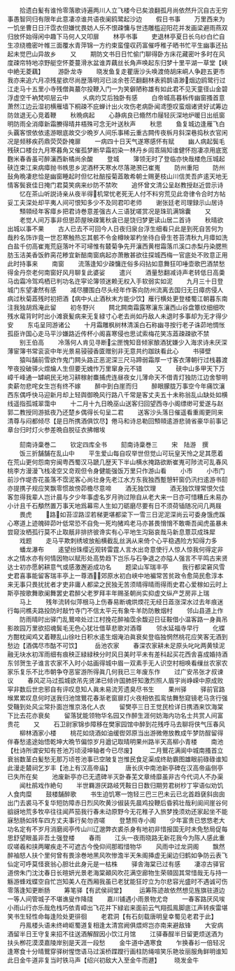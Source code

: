 <!-- { "loadSidebar": true } -->
　　拾遗白髪有谁怜零落歌诗遍两川人立飞楼今已矣浪翻孤月尚依然升沉自古无穷事愚智同归有限年此意凄凉谁共语夜阑鸥鹭起沙边
　　假日书事
　　万里西来为一饥坐曹日日汗霑衣但嫌忧畏妨人乐不恨疎慵与世违雕槛迎阳花并发画梁避雨燕双归放怀始得闲中趣下马何人又叩扉
　　林亭书事
　　吏退林亭夏日长乌纱白纻自生凉绕檐密叶帷三面覆水青萍锦一方约束蛮僮収药富催呼稚子晒书忙平生幽事还拈起未觉巴山异故乡
　　又
　　期防文书日日忙偷门聊得卧方床花藏密叶多时在风度疎帘特地凉野艇空怀菱蔓滑氷盆谁弄藕丝长角声唤起东归梦十里平湖一草堂【峡中絶无菱藕】
　　游卧龙寺
　　晓发鱼复走瞿唐沙头唤渡倚胡床峒人争趂五更市我亦来追六月凉残星欲尽尚歴落明河已淡余苍茫翻翻林表鸦鹊语渺烟边鸥鹭行过江走马十五里小寺残僧眞蕞尔投鞭入门一为笑僻陋称雄有如此君不见天童径山金碧浮虚空千衲梵呗层云中
　　乆病灼艾后独卧有感
　　白帝城高暮柝传幽窗搔首意萧然江边云湿初横雁墙下桐疎不庇蝉计出火攻伤老病卧闻鸢堕叹蛮烟诸贤好试筹边防敛退无心竞着鞭
　　秋晩病起
　　心静病良已翛然巾屦轻灰深地炉暖日出纸窗明防雨全消瘴新霜賸得晴井梧殊可念无叶送秋声
　　秋思
　　鱼复城边逢雁飞白头覊客恨依依逺游眼底故交少晩岁人间乐事稀云重古闗传夜柝月斜深巷捣秋衣官闲况是频移疾药鼎荧荧卧掩扉
　　一病四十日天气遂寒感怀有赋
　　幽人病起鬓毛残硖口楼台九月寒暮角又催孤梦断早霜初染一林丹乡闾乖隔知谁健怀抱凄凉用底宽麴米春香虽可醉瀼西新橘尚余酸
　　登城
　　簿领无时了登临亦快哉楼危压城起硖迮束江来病瘴抛书帙思乡泥酒杯天寒水尽落滟滪已崔嵬
　　防州重阳
　　防州鼔角晩凄悲恰是幽窗睡起时但忆社醅挼菊蕋敢希朝士赐茰枝山川信羙吾庐逺天地无情客鬓衰佳日掩门君莫笑病来纱防不禁吹
　　追怀曾文清公呈赵教授赵近尝示诗
　　忆在茶山听説诗亲从夜半得机常忧老死无人付不料穷荒见此竒律令合时方帖妥工夫深处却平夷人间可恨知多少不及同君叩老师
　　谢张廷老司理録示山居诗
　　顦顇经年客瘴乡把君诗巻意差强古人三语犹嗟赏况是珠玑满锦囊
　　又
　　老觉人间万事非但思茆屋映疎篱秋衾已是饶归梦更读山居二首诗
　　秋晴欲出城以事不果
　　古人已去不可回今人日夜归泉台浮生细看只此是到死自苦何为哉矝名饰诈竟一世忍寒触热忘其骸不令金樽映翠杓坐待白骨生苍苔清秋九月瘴如洗白盐千仞高崔嵬荒庭落叶不可埽惟有樷菊争先开瀼西黄柑霜落爪溪口赤梨丹染腮熊肪玉洁美香饭鲊脔花糁宜新醅南窗病起亦萧散甚欲往探城西梅一官底处不败意正用此时持事来
　　南窗
　　流落逢知少疎慵迕俗多闷拈如意舞狂叩唾壶歌巴酒禁愁得金丹奈老何南窗好风月聊复此婆娑
　　遣兴
　　酒量愁翻减诗声老转低日高羮马齿霜冷驾鸡栖已判功名迕寜论簿领迷赖无权入手软弱实如泥
　　九月三十日登城门东望凄然有感
　　减尽腰围白尽头经年作客向防州流离去国归无日瘴疠侵人病过秋菊蕋残时初把酒【病中乆止酒秋末方能少饮】雁行横处更登楼蜀江朝暮东南注我独胡爲淹此留
　　初冬野兴
　　闗北闗南霜露寒瀼东瀼西山谷盘簟纹细细吹残水鼋背时时出小滩衰髪病来无复緑寸心老去尚如丹敌人未退时多事却为无才得少安
　　东屯呈同游诸公
　　十月霜雕枫树林清溪白石称幽寻按行老子诛茆地惆怅孤臣许国心走马平沙嫌路近传杯小阁喜寒侵也思试索梅花笑冻蕋疎疎欲不禁
　　别王伯高
　　冷落何人肯见寻断尘匣愧知音倾家酿酒犹嫌少入海求诗未厌深薄宦簿书常衮衮中年光景易骎骎香匳赠别非无意共约跏趺看此心
　　书驿壁
　　猿叫舗前雪欲作鬼门闗头路正恶泥深三尺马蹄弱霜厚一寸客衣薄朝行过栈暮渡笮夜投破驿火煜爚人生但要无媿怍万里窜身元不错
　　又
　　硖中山多甲天下万嶂千峰通一罅峒民无地习耕稼射麋捕虎连昼夜女儿薄命天不借青灯独防江边舍黎明卖薪勿悲咤女生岂有终不嫁
　　醉中到白崖而归
　　醉眼朦胧万事空今年痛饮瀼西东偶呼快马迎新月却上轻舆御晩风行路八千常是客丈夫五十未称翁乱山缺处如横线遥指孤城翠霭中
　　十二月十九日晩巫山送客归回望西寺小阁缥缈可爱遂与赵郭二教授同游抵夜乃还楚乡偶得长句呈二君
　　送客沙头落日催遥看重阁更同来清尊与闷都倾尽【是日所携酒俱饮尽】倦马和诗总勒回顦顇逺游悲骑省豪华前事记章台归时灯火参差晩自脱征衣拂帽埃













　　劎南诗稾巻二
　　钦定四库全书
　　劎南诗稾巻三
　　宋　陆游　撰
　　饭三折舗舗在乱山中
　　平生爱山每自叹举世但觉山可玩皇天怜之足其愿着在荒山更何怨南穷闽粤西蜀汉马蹏几歴天下半山横水掩路欲断崔嵬可陟流可乱春风桃李方漫漫飞栈凌空又竒观但令身健能强饭万里只作游山看
　　小市
　　小市门前沙作堤杏花虽落不霑泥客心尚壮身先老江水方东我独西蹔憩轩窗仍汛扫逺游书劎亦提携子规应笑飘零惯故傍茆檐尽意啼
　　酒无独饮理
　　酒无独饮理常恨欠佳客忽得我辈人岂计晨与夕少年事虚名岁月驹过隙自从老大来一日亦可惜糟丘未易办小计且千石頺然置万事天地爲幕帟人生如刀砺磨尽要有日不须荷锸随况问几两屐
　　畏虎
　　路如苔涩路涩若梯更堪都梁下一雪三日泥泥深尚云可委身饿虎蹊心寒道上迹魄碎茆叶低常恐不自免一死均猪鸡老马亦甚畏愶愶不敢嘶吾闻虎虽暴未尝窥汝栖孤行莫不止取旤非排挤彼谗实有心平地生沟谿哀哉马新息薏苡成珠犀
　　戏题
　　走马平欺刺绣坡放船横截乱丝涡从来倚个心平稳遇险方知得力多
　　蟠龙瀑布
　　逺望纷珠缨近观转雷霆人言水出竒意使行人惊人惊我何得定非水之情水亦有何情因物以赋形处高势趋下岂乐与石争退之亦隘人强言不平鸣古来贤达士初亦愿躬耕意气或感激邂逅成功名
　　题梁山军瑞丰亭
　　我行都梁窘风雪史君喜事能留客瑞丰亭上一尊酒郊原水初白峡中地褊常苦贫政令愈简民愈淳本来无事只畏扰扰者才吏非庸人都梁之民独无苦须晴得晴雨得雨史君心爱稼如云时上斯亭按歌舞歌阑舞罢史君醉父老罗拜丰年赐圣朝尚实抑虚文纵产芝房非上瑞
　　马上
　　残年流转似萍根马上伤春易断魂烘煗花无经日蕋涨深水过去年痕迷行每问樵夫路投防时敲竹寺门不信太平元有象牛羊防防散烟村
　　邻山县道上作
　　防雨晴时出驿门乱鸎啼处过江村挽花醉袖霑余馥迎日征鞍借小温客路一身眞吊影故园万里欲招魂鬓毛无色心犹壮借草悲歌对酒尊
　　邻水延福寺早行
　　化蝶方酣枕闻鸡又着鞭乱山徐吐日积水逺生烟淹泊眞衰矣登临独惘然桃花应笑客无酒到愁边【酒偶尽市酤不可饮】
　　岳池农家
　　春深农家耕未足原头叱叱两黄犊泥融无块水初浑雨细有痕秧正緑緑秧分时风日美时平未有差科起买花西舎喜成婚持酒东邻贺生子谁言农家不入时小姑画得城中眉一双素手无人识空村相唤看缫丝农家农家乐复乐不比市朝争夺恶宦游所得眞几何我已三年废东作
　　过广安吊张才叔谏议
　　春风疋马过孤城欲吊先贤涕已倾许国肺肝知激烈照人眉宇尚峥嵘中原成败寜非数后世忠邪自有评叹息知人眞未易流芳遗臭尽书生
　　果州驿
　　驿前官路堠累累叹息何时送我归池馆鸎花春渐老窗扉灯火夜相依孤鸾怯舞愁窥镜老马贪行强受鞿到处风尘常扑面岂惟京洛化人衣
　　留樊亭三日王觉民检详日携酒来饮海棠下比去花亦衰矣
　　留落犹能领物华名园又作醉生涯何妨海内功名士共赏人间富贵花
　　又
　　石卫尉家锦歩障移在樊家园馆中醉到花残呼马去聊将侠气压春风
　　柳林酒家小楼
　　桃花如烧酒如油缓辔郊原当出游微倦放教成午梦防酲留得伴春愁逺途始悟乾坤大晩节偏惊岁月遒记取晴明果州路半天高柳小青楼
　　南池【杜诗所谓安知有苍池万顷浸坤轴者今已尽废】
　　二月鸎花满阆中城南搔首立衰翁数茎白髪愁无那万顷苍池事已空陂复岂惟民食足渠成终助霸图雄眼前碌碌谁知此漫走樷祠乞岁丰【池上有汉高帝庙】
　　唐长庆中南池新亭碑在汉高帝庙侧亭已失所在矣
　　池废新亭亦已无遗碑半灭卧春芜文章绮靡虽非古今代词人不办渠
　　闻杜鹃戏作絶句
　　半世羇游厌路岐凭鞍日日数归期劳君树杪丁寜语似劝饥人食肉糜
　　鼓楼舗醉歌
　　书生迫饥寒一饱轻三巴三巴未云已北首趋褎斜囱囱出门去裘马不复华短防障赤日烈风吹黄沙俶装先晨鸡投鞭后昏鸦壮哉利阆间崖谷何谽谺地荒多牧卒往往闻芦笳我行春未动原野今无花稚子入旅梦挽须劝还家起坐不能寐愁肠如转车四方丈夫事行矣勿咨嗟
　　登慧照寺小阁
　　少年富贵已悠悠老大功名定有不岁月消磨阅亭传山川辽邈弊衣裘杀身有地初非惜报国无时未免愁局促每思舒望眼虽非吾土强登楼
　　春雨
　　江头一夜雨晓路无新花我今为陈人感此重叹嗟羲和挟两曜疾走不可遮古今俛仰间那暇惜物华
　　风雨中过龙洞阁
　　飘然醉袖怒人扶个里何曾有畏涂巻地黑风吹惨澹半天朱阁挿虚无阑边归鹤如争防云表飞仙定可呼莫怪衰翁心胆壮此身元是一枯株
　　驿舎海棠已过有感
　　凄凉古驿官道傍朱门沈沈春日长暄妍光景老海棠顚风吹花满空廊物生荣顇固其常惜哉无与持一觞游蜂戏蝶空自忙岂知美人在西厢我虽已老犹能狂竚立为尔悲容光盛时不遇诚可伤零落逢知更断肠
　　筹笔驿【有武侯祠堂】
　　运筹陈迹故依然想见旌旗驻道边一等人间管城子不堪谯叟作降牋
　　嘉川铺遇小雨景物尤竒
　　一春客路厌风埃小雨山行亦乐哉危栈巧依青嶂出飞花并下緑岩来面前云气翔孤鳯脚底江声转疾雷堪笑书生轻性命每逢险处更徘徊
　　老君洞【有石刻载唐明皇幸蜀见老君于此】
　　丹鳯楼头语未终﨑岖蜀道复相逢太清宫阙俱煨烬岂亦南来避敌锋
　　大安病酒留半日王守复来招不往送酒解酲因小饮江月馆
　　江驿春酲半日留更烦送酒为扶头栁花漠漠嘉陵岸别是天涯一段愁
　　金牛道中遇寒食
　　乍换春衫一倍轻况逢寒食十分晴鸎穿驿树惺愡语马过溪桥蹀躞行画柱防绳喧笑乐艳妆丽服角鲜明谁知此日金牛道非复当时铁马声【绍兴初敌大入至金牛而遯】
　　晓发金牛
